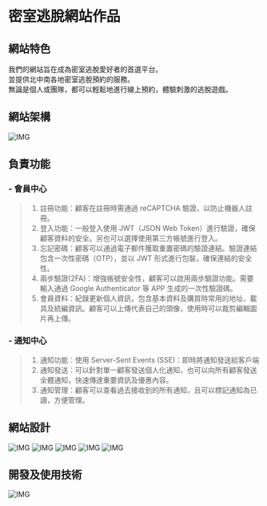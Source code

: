 # 密室逃脫網站作品

## 網站特色

我們的網站旨在成為密室逃脫愛好者的首選平台。  
並提供北中南各地密室逃脫預約的服務。  
無論是個人或團隊，都可以輕鬆地進行線上預約，體驗刺激的逃脫遊戲。

## 網站架構

![IMG](./README_IMG/1.jpg)

## 負責功能

### - 會員中心

> 1.  註冊功能：顧客在註冊時需通過 reCAPTCHA 驗證，以防止機器人註冊。
> 2.  登入功能：一般登入使用 JWT（JSON Web Token）進行驗證，確保顧客資料的安全。另也可以選擇使用第三方帳號進行登入。
> 3.  忘記密碼：顧客可以通過電子郵件獲取重置密碼的驗證連結。驗證連結包含一次性密碼（OTP），並以 JWT 形式進行包裝，確保連結的安全性。
> 4.  兩步驗證(2FA)：增強帳號安全性，顧客可以啟用兩步驗證功能。需要輸入通過 Google Authenticator 等 APP 生成的一次性驗證碼。
> 5.  會員資料：紀錄更新個人資訊，包含基本資料及購買時常用的地址、載具及統編資訊。顧客可以上傳代表自己的頭像，使用時可以裁剪編輯圖片再上傳。

### - 通知中心

> 1.  通知功能：使用 Server-Sent Events (SSE)：即時將通知發送給客戶端
> 2.  通知發送：可以針對單一顧客發送個人化通知，也可以向所有顧客發送全體通知，快速傳達重要資訊及優惠內容。
> 3.  通知管理：顧客可以查看過去接收到的所有通知，且可以標記通知為已讀，方便管理。

## 網站設計

![IMG](./README_IMG/p1.png)
![IMG](./README_IMG/p2.png)
![IMG](./README_IMG/p3.png)
![IMG](./README_IMG/p4.png)
![IMG](./README_IMG/p5.png)

## 開發及使用技術

![IMG](./README_IMG/2.jpg)
